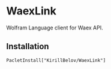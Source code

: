 # WaexLink

Wolfram Language client for Waex API.

## Installation

```wolfram
PacletInstall["KirillBelov/WaexLink"]
```
